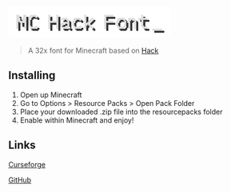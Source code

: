 ![Text Preview](./text-preview.png)
> A 32x font for Minecraft based on [Hack](https://github.com/source-foundry/Hack)

## Installing

1. Open up Minecraft
2. Go to Options > Resource Packs > Open Pack Folder
3. Place your downloaded .zip file into the resourcepacks folder
4. Enable within Minecraft and enjoy!

## Links

[Curseforge](https://www.curseforge.com/minecraft/texture-packs/hack-font)

[GitHub](https://github.com/Xetheon/mc-hack-font)
